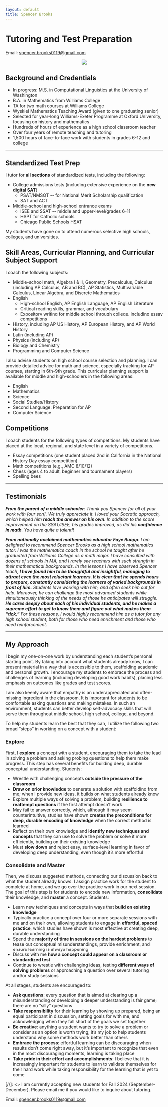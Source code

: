 ```yaml
---
layout: default
title: Spencer Brooks
---
```


# Tutoring and Test Preparation

Email: [spencer.brooks0119@gmail.com](mailto:spencer.brooks0119@gmail.com)

<p align="center">
  <img src="./assets/img/spencer_brooks_portrait.png"/>
</p>

## Background and Credentials
- In progress: M.S. in Computational Linguistics at the University of Washington
- B.A. in Mathematics from Williams College
- TA for two math courses at Williams College
- Wyskiel Mathematics Teaching Award (given to one graduating senior)
- Selected for year-long Williams-Exeter Programme at Oxford University, focusing on history and mathematics
- Hundreds of hours of experience as a high school classroom teacher
- Over four years of remote teaching and tutoring
- 1,500 hours of face-to-face work with students in grades 6-12 and college

---

## Standardized Test Prep
I tutor for **all sections** of standardized tests, including the following:
- College admissions tests (including extensive experience on the **new digital SAT**)
  - PSAT/NMSQT -- for National Merit Scholarship qualification
  - SAT and ACT
- Middle-school and high-school entrance exams
  - ISEE and SSAT -- middle and upper-level/grades 6-11
  - HSPT for Catholic schools
  - Chicago Public Schools HSAT

My students have gone on to attend numerous selective high schools, colleges, and universities.

## Skill Areas, Curricular Planning, and Curricular Subject Support
I coach the following subjects:
- Middle-school math, Algebra I & II, Geometry, Precalculus, Calculus (including AP Calculus, AB and BC), AP Statistics, Multivariable Calculus, Linear Algebra, and Discrete Mathematics
- English
  - High-school English, AP English Language, AP English Literature
  - Critical reading skills, grammar, and vocabulary
  - Expository writing for middle school through college, including essay competitions
- History, including AP US History, AP European History, and AP World History
- Latin (including AP)
- Physics (including AP)
- Biology and Chemistry
- Programming and Computer Science

I also advise students on high school course selection and planning. I can provide detailed advice for math and science, especially tracking for AP courses, starting in 6th-9th grade. This curricular planning support is available for middle and high-schoolers in the following areas:
- English
- Mathematics
- Science
- Social Studies/History
- Second Language: Preparation for AP
- Computer Science


## Competitions
I coach students for the following types of competitions. My students have placed at the local, regional, and state level in a variety of competitions.
- Essay competitions (one student placed 2nd in California in the National History Day essay competition)
- Math competitions (e.g., AMC 8/10/12)
- Chess (ages 4 to adult, beginner and tournament players)
- Spelling bees

---

## Testimonials

_**From the parent of a middle schooler**: Thank you Spencer for all of your work with \[our son\]. We truly appreciate it. I loved your Socratic approach, which helped him **reach the answer on his own**. In addition to the score improvement on the SSAT/ISEE, his grades improved, as did his **confidence in math**. You have quite a talent!!_

_**From nationally acclaimed mathematics educator Faye Ruopp**: I am delighted to recommend Spencer Brooks as a high school mathematics tutor.  I was the mathematics coach in the school he taught after he graduated from Williams College as a math major. I have consulted with dozens of schools in MA, and I rarely see teachers with such strength in their mathematical backgrounds. In the lessons I have observed Spencer teach, **I have found him to be thoughtful and insightful, managing to attract even the most reluctant learners.  It is clear that he spends hours to prepare, constantly considering the learners of varied backgrounds in front of him.** Students love working with him, and often seek him out for help. Moreover, he can challenge the most advanced students while simultaneously thinking of the needs of those he anticipates will struggle. **He cares deeply about each of his individual students, and he makes a supreme effort to get to know them and figure out what makes them “tick.”**  For these reasons, I would highly recommend him as a tutor for any high school student, both for those who need enrichment and those who need reinforcement._

---

## My Approach

I begin my one-on-one work by understanding each student’s personal starting point. By taking into account what students already know, I can present material in a way that is accessible to them, scaffolding academic and personal growth. I encourage my students to embrace the process and challenges of learning (including developing good work habits), placing less emphasis on outcomes like grades and test scores.

I am also keenly aware that empathy is an underappreciated and often-missing ingredient in the classroom. It is important for students to be comfortable asking questions and making mistakes. In such an environment, students can better develop self-advocacy skills that will serve them throughout middle school, high school, college, and beyond.

To help my students learn the best that they can, I utilize the following two broad “steps” in working on a concept with a student:

### Explore
First, I **explore** a concept with a student, encouraging them to take the lead in solving a problem and asking probing questions to help them make progress. This step has several benefits for building deep, durable conceptual understanding. Students:
- Wrestle with challenging concepts **outside the pressure of the classroom**
- **Draw on prior knowledge** to generate a solution with scaffolding from me; when I provide new ideas, it builds on what students already know
- Explore multiple ways of solving a problem, building **resilience to reattempt questions** if the first attempt doesn’t work
- May fail to answer correctly, which, although it may seem counterintuitive, studies have shown **creates the preconditions for deep, durable encoding of knowledge** when the correct method is learned
- Reflect on their own knowledge and **identify new techniques and concepts** that they can use to solve the problem or solve it more efficiently, building on their existing knowledge
- Must **slow down** and reject easy, surface-level learning in favor of developing deep understanding, even though it’s more effortful

### Consolidate and Master
Then, we discuss suggested methods, connecting our discussion back to what the student already knows. I assign practice work for the student to complete at home, and we go over the practice work in our next session. The goal of this step is for students to encode new information, **consolidate** their knowledge, and **master** a concept. Students:
- Learn new techniques and concepts in ways that **build on existing knowledge**
- Typically practice a concept over four or more separate sessions with me and on their own, allowing students to engage in **effortful, spaced practice**, which studies have shown is most effective at creating deep, durable understanding
- Spend the **majority of time in sessions on the hardest problems** to tease out conceptual misunderstandings, provide enrichment, and ensure learning is always happening
- Discuss with me **how a concept could appear on a classroom or standardized test**
- Continue to wrestle with challenging ideas, testing **different ways of solving problems** or approaching a question over several tutoring and/or study sessions

At all stages, students are encouraged to:
- **Ask questions**: every question that is aimed at clearing up a misunderstanding or developing a deeper understanding is fair game; there are no “silly” questions
- **Take responsibility** for their learning by showing up prepared, being an equal participant in discussion, setting goals for with me, and acknowledging when they fall short of the goals we set together
- **Be creative**: anything a student wants to try to solve a problem or consider as an option is worth trying; it’s my job to help students understand why some methods work better than others
- **Embrace the process**: effortful learning can be discouraging when results don’t come right away, but it’s important to recognize that even in the most discouraging moments, learning is taking place
- **Take pride in their effort and accomplishments**: I believe that it is increasingly important for students to learn to validate themselves for their hard work while taking responsibility for the learning that is yet to come

[//]: <> I am currently accepting new students for Fall 2024 (September-December). Please email me if you would like to inquire about tutoring.

Email: [spencer.brooks0119@gmail.com](mailto:spencer.brooks0119@gmail.com)
